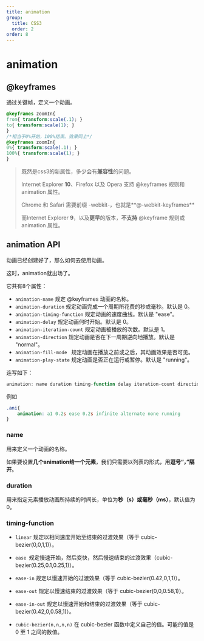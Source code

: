 ```yaml
---
title: animation
group:
  title: CSS3
  order: 2
order: 8
---
```


# animation

## @keyframes

通过关键帧，定义一个动画。

```css
@keyframes zoomIn{
from{ transform:scale(.1); }
to{ transform:scale(1); }
}
/*相当于0%开始，100%结束。效果同上*/
@keyframes zoomIn{
0%{ transform:scale(.1); }
100%{ transform:scale(1); }
}
```



> 既然是css3的新属性，多少会有**兼容性**的问题。
>
> Internet Explorer **10**、Firefox 以及 Opera 支持 @keyframes 规则和 animation 属性。
>
> Chrome 和 Safari 需要前缀 -webkit-，也就是**@-webkit-keyframes**
>
> 而Internet Explorer **9**，以及**更早**的版本，**不支持** @keyframe 规则或 animation 属性。

## animation API

动画已经创建好了，那么如何去使用动画。

这时，animation就出场了。

它共有8个属性：

- `animation-name` 规定 @keyframes 动画的名称。
- `animation-duration` 规定动画完成一个周期所花费的秒或毫秒。默认是 0。
- `animation-timing-function` 规定动画的速度曲线。默认是 "ease"。
- `animation-delay` 规定动画何时开始。默认是 0。
- `animation-iteration-count` 规定动画被播放的次数。默认是 1。
- `animation-direction` 规定动画是否在下一周期逆向地播放。默认是 "normal"。
- `animation-fill-mode ` 规定动画在播放之前或之后，其动画效果是否可见。
- `animation-play-state` 规定动画是否正在运行或暂停。默认是 "running"。

连写如下：

```js
animation: name duration timing-function delay iteration-count direction fill-mode play-state
```

例如

```css
.ani{
    animation: a1 0.2s ease 0.2s infinite alternate none running
}
```

### **name**

用来定义一个动画的名称。

如果要设置**几个animation给一个元素**，我们只需要以列表的形式，用**逗号“，”隔开**。

### **duration**

用来指定元素播放动画所持续的时间长，单位为**秒（s）**或**毫秒（ms）**，默认值为0。

### **timing-function**

- `linear` 规定以相同速度开始至结束的过渡效果（等于 cubic-bezier(0,0,1,1)）。
- `ease `规定慢速开始，然后变快，然后慢速结束的过渡效果（cubic-bezier(0.25,0.1,0.25,1)）。
- `ease-in` 规定以慢速开始的过渡效果（等于 cubic-bezier(0.42,0,1,1)）。
- `ease-out` 规定以慢速结束的过渡效果（等于 cubic-bezier(0,0,0.58,1)）。
- `ease-in-out` 规定以慢速开始和结束的过渡效果（等于 cubic-bezier(0.42,0,0.58,1)）。

- `cubic-bezier(n,n,n,n)` 在 cubic-bezier 函数中定义自己的值。可能的值是 0 至 1 之间的数值。
